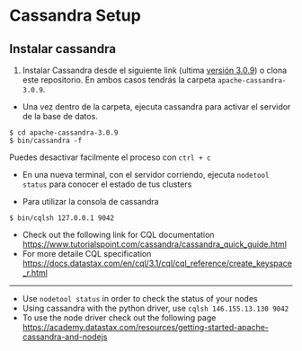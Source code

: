 # Cassandra Setup

## Instalar cassandra

1. Instalar Cassandra desde el siguiente link (ultima [versión 3.0.9](http://www.apache.org/dyn/closer.lua/cassandra/3.0.9/apache-cassandra-3.0.9-bin.tar.gz)) o clona este repositorio. En ambos casos tendrás la carpeta `apache-cassandra-3.0.9`.
- Una vez dentro de la carpeta, ejecuta cassandra para activar el servidor de la base de datos.
```
$ cd apache-cassandra-3.0.9
$ bin/cassandra -f
```
Puedes desactivar facilmente el proceso con `ctrl + c`

- En una nueva terminal, con el servidor corriendo, ejecuta `nodetool status` para conocer el estado de tus clusters

- Para utilizar la consola de cassandra
```
$ bin/cqlsh 127.0.0.1 9042
```
- Check out the following link for CQL documentation https://www.tutorialspoint.com/cassandra/cassandra_quick_guide.html
- For more detaile CQL specification https://docs.datastax.com/en/cql/3.1/cql/cql_reference/create_keyspace_r.html

---------------------------------------------------------------------------

- Use `nodetool status` in order to check the status of your nodes
- Using cassandra with the python driver, use `cqlsh 146.155.13.130 9042`
- To use the node driver check out the following page https://academy.datastax.com/resources/getting-started-apache-cassandra-and-nodejs
